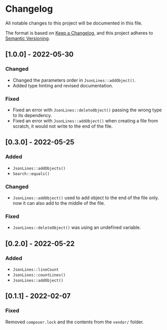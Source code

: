 # Changelog
All notable changes to this project will be documented in this file.

The format is based on [Keep a Changelog](https://keepachangelog.com/en/1.0.0/),
and this project adheres to [Semantic Versioning](https://semver.org/spec/v2.0.0.html).

## [1.0.0] - 2022-05-30
### Changed
- Changed the parameters order in `JsonLines::addObject()`.
- Added type hinting and revised documentation.

### Fixed
- Fixed an error with `JsonLines::deleteObject()` passing the wrong type to its dependency.
- Fixed an error with `JsonLines::addObject()` when creating a file from scratch, it would not write to the end of the file.

## [0.3.0] - 2022-05-25
### Added
- `JsonLines::addObjects()`
- `Search::equals()`

### Changed
- `JsonLines::addObject()` used to add object to the end of the file only.
  now it can also add to the middle of the file.

### Fixed
- `JsonLines::deleteObject()` was using an undefined variable.

## [0.2.0] - 2022-05-22
### Added
 - `JsonLines::lineCount`
 - `JsonLines::countLines()`
 - `JsonLines::addObject()`

## [0.1.1] - 2022-02-07
### Fixed
Removed `composer.lock` and the contents from the `vendor/` folder.
